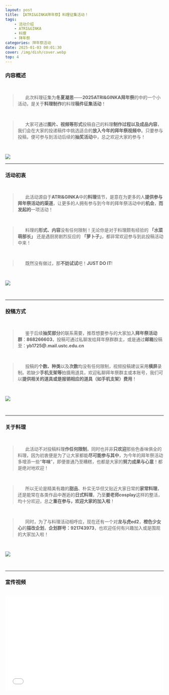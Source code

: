 ```yaml
---
layout: post
title: 【ATRI&GINKA拜年祭】料理征集活动！
tags: 
    - 活动介绍 
    - ATRI&GINKA 
    - 料理 
    - 拜年祭
categories: 拜年祭活动
date: 2025-01-03 00:01:30
cover: /img/dish/cover.webp
top: 4
---
```


### **内容概述**
<br>

>&nbsp;&nbsp;&nbsp;&nbsp;&nbsp;&nbsp;此次料理征集为**冬夏凝思**——**2025ATRI&GINKA拜年祭**的中的一个小活动，是关于**料理制作**的料理**稿件征集活动**！

<br>

> &nbsp;&nbsp;&nbsp;&nbsp;&nbsp;&nbsp;大家可通过**图片、视频等形式**投稿自己的料理**制作过程以及成品内容**，我们会在大家的投递稿件中挑选适合的**放入今年的拜年祭视频中**。只要参与投稿，便可参与到活动后续的**抽奖活动**中，总之欢迎大家的参与！

<br>

![](/img/dish/img-1.webp)
<br>

---

### **活动初衷**
<br>

> &nbsp;&nbsp;&nbsp;&nbsp;&nbsp;&nbsp;此活动源自于**ATRI&GINKA**中的**料理**情节，是意在为更多的人**提供参与拜年祭活动的渠道**，让更多的人拥有参与到今年的拜年祭活动中的**机会**，**而发起的**一项活动！

<br>

> &nbsp;&nbsp;&nbsp;&nbsp;&nbsp;&nbsp;料理的**形式、内容**没有任何限制！无论你是对于料理颇有经验的 **「水菜萌部长」** 还是遇厨房剧烈反应的 **「萝卜子」**，都非常欢迎参与到此投稿活动中来！
<br>

> &nbsp;&nbsp;&nbsp;&nbsp;&nbsp;&nbsp;既然没有做过，那**不妨试试**吧！**JUST DO IT**!
<br>

![](/img/dish/img-2.webp)

<br>

---

### 投稿方式

<br>

> &nbsp;&nbsp;&nbsp;&nbsp;&nbsp;&nbsp;鉴于后续**抽奖部分**的联系需要，推荐想要参与的大家加入**拜年祭活动群**：**868266603**，投稿可通过私聊发给拜年祭群群主，或是通过**邮箱**投稿至：**yb1725@.mail.ustc.edu.cn**

<br>

> &nbsp;&nbsp;&nbsp;&nbsp;&nbsp;&nbsp;投稿的**个数、种类**以及**次数**均没有任何限制，视频投稿建议采用**横屏**录制。若缺少**手机支架等**拍摄用道具，欢迎私聊拜年祭群主或本账号，我们可以**提供相关的道具或是报销相应的道具（如手机支架）费用**！

<br>

![](/img/dish/img-3.webp)

<br>

---

### 关于料理
<br>

> &nbsp;&nbsp;&nbsp;&nbsp;&nbsp;&nbsp;此活动不对投稿料理**作任何限制**，同时也并非**只欢迎**那些色香味俱全的料理，因为初衷便是为了让大家都能**尽可能参与其中**，为今年的拜年祭活动多增添一些“**年味**”，即便普通乃至糟糕，也都是大家的**努力成果与心意**！都是绝对地欢迎！

<br>

> &nbsp;&nbsp;&nbsp;&nbsp;&nbsp;&nbsp;所以无论是精美有趣的**甜品**、朴实无华但又贴近大家日常的**家常料理**，还是能常在各类作品中邂逅的**日式料理**，乃至**姜老师cosplay**这样的整活，均十分欢迎，总之**重在参与，欢迎大家的加入啦**！

<br>

> &nbsp;&nbsp;&nbsp;&nbsp;&nbsp;&nbsp;同时，为了与料理活动相呼应，现在还有一个对**龙与虎ed2**，**橙色少女心**的**描改企划**，**企划群号：921743973**，也欢迎任何有兴趣加入或是围观的大家加入啦！

<br>

![](/img/dish/img-4.webp)

<br>

---

### 宣传视频
<br>

<iframe loading="lazy" width="100%" height="300" src="//player.bilibili.com/player.html?isOutside=true&aid=113598915481777&bvid=BV1KWidYaEyG&cid=25721772539&p=1&autoplay=0" scrolling="no" border="0" frameborder="no" framespacing="0" allowfullscreen="true"></iframe>
